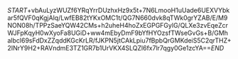 $START$+vbAuLyzWUZf6YRqYrrDUzhxHz9x5t+7N6LmooH1uUade6UEXVYbkar5fQVF0qKgjAlq/LwfEB82tYKxOMC1t/QG7N660dvk8qTWk0grYZAB/E/M9NON08h/TPPzSaeYQW42CMs+h2uheH4hoZxEGPGFGylG/QLXe3zvEqeZcrWJFpKqyH0wXyoFa8UGiD+ww4mEbyDmF9bYfHYOzsfTWseGvGs+B/GMhalbcl69sFdDxZZqddKGcKrLR/fJKPN5jtCAkLpiu7fBpbQrGMKdeiS5C2qrTHZ+2INrY9H2+RAVndmE3TZ1GR7b1UrVKX4SLQZl6fx7lr7qgy0Ge1zcYA==$END$